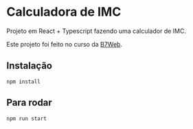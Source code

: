 # Calculadora de IMC

Projeto em React + Typescript fazendo uma calculador de IMC.

Este projeto foi feito no curso da [B7Web](https://b7web.com.br).

## Instalação
 ```npm
 npm install
 ```

 ## Para rodar 
 ```npm
npm run start
 ```